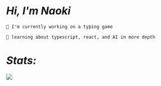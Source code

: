 # _Hi, I'm Naoki_

```💯 I'm currently working on a typing game```

```🎴 learning about typescript, react, and AI in more depth```

# _Stats:_

![](https://github-readme-stats.vercel.app/api/top-langs/?username=NaokiTM&lang_count=20&layout=pie&theme=dark&include_all_commits=true)
